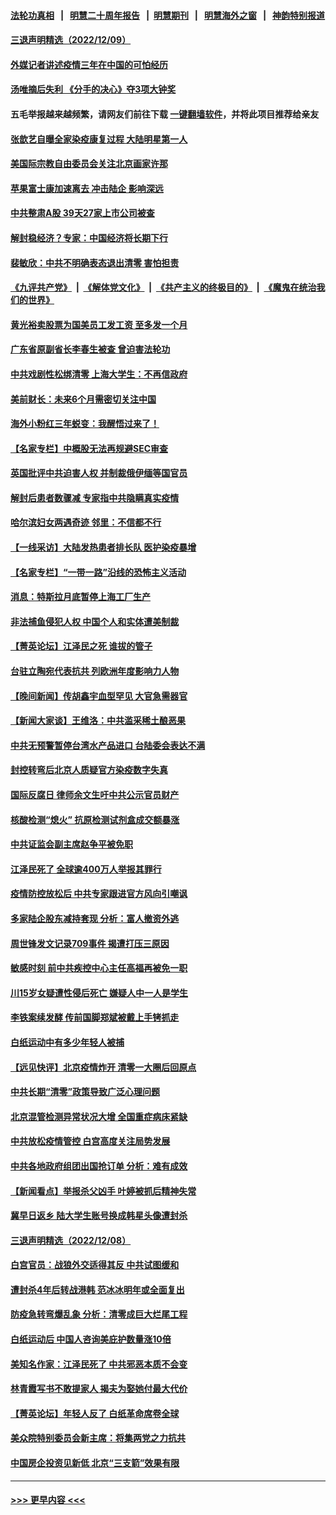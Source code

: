 #### [法轮功真相](https://github.com/gfw-breaker/truth/blob/master/README.md?t=0) &nbsp;&nbsp;|&nbsp;&nbsp; [明慧二十周年报告](https://github.com/gfw-breaker/mh-reports/blob/master/README.md?t=0) &nbsp;&nbsp;|&nbsp;&nbsp;[明慧期刊](https://github.com/gfw-breaker/mh-qikan) &nbsp;&nbsp;|&nbsp;&nbsp; [明慧海外之窗](https://github.com/gfw-breaker/mh-news/blob/master/README.md?t=0) &nbsp;&nbsp;|&nbsp;&nbsp; [神韵特别报道](https://github.com/gfw-breaker/mh-news/blob/master/shenyun.md?t=0)
#### [三退声明精选（2022/12/09）](../pages/nsc413/n13881912.md?t=12101150) 
#### [外媒记者讲述疫情三年在中国的可怕经历](../pages/nsc413/n13881853.md?t=12101150) 
#### [汤唯摘后失利 《分手的决心》夺3项大钟奖](../pages/nsc413/n13881832.md?t=12101150) 
#### 五毛举报越来越频繁，请网友们前往下载 [一键翻墙软件](https://github.com/gfw-breaker/ssr-accounts)，并将此项目推荐给亲友
#### [张歆艺自曝全家染疫康复过程 大陆明星第一人](../pages/nsc413/n13881800.md?t=12101150) 
#### [美国际宗教自由委员会关注北京画家许那](../pages/nsc413/n13881819.md?t=12101150) 
#### [苹果富士康加速离去 冲击陆企 影响深远](../pages/nsc413/n13881834.md?t=12101150) 
#### [中共整肃A股 39天27家上市公司被查](../pages/nsc413/n13881788.md?t=12101150) 
#### [解封稳经济？专家：中国经济将长期下行](../pages/nsc413/n13881381.md?t=12101150) 
#### [裴敏欣：中共不明确表态退出清零 害怕担责](../pages/nsc413/n13881827.md?t=12101150) 
#### [《九评共产党》](https://github.com/begood0513/9ping.md/blob/master/README.md) &nbsp;|&nbsp; [《解体党文化》](../../../../jtdwh.md/blob/master/README.md)  &nbsp;|&nbsp; [《共产主义的终极目的》](../../../../gczydzjmd.md/blob/master/README.md) &nbsp;|&nbsp; [《魔鬼在统治我们的世界》](../../../../mgztzwmdsj.md/blob/master/README.md) 
#### [黄光裕卖股票为国美员工发工资 至多发一个月](../pages/nsc413/n13881815.md?t=12101150) 
#### [广东省原副省长李春生被查 曾迫害法轮功](../pages/nsc413/n13881824.md?t=12101150) 
#### [中共戏剧性松绑清零 上海大学生：不再信政府](../pages/nsc413/n13880836.md?t=12101150) 
#### [美前财长：未来6个月需密切关注中国](../pages/nsc413/n13881798.md?t=12101150) 
#### [海外小粉红三年蜕变：我醒悟过来了！](../pages/nsc413/n13881756.md?t=12101150) 
#### [【名家专栏】中概股无法再规避SEC审查](../pages/nsc413/n13881659.md?t=12101150) 
#### [英国批评中共迫害人权 并制裁俄伊缅等国官员](../pages/nsc413/n13881775.md?t=12101150) 
#### [解封后患者数骤减 专家指中共隐瞒真实疫情](../pages/nsc413/n13881768.md?t=12101150) 
#### [哈尔滨妇女两遇奇迹 邻里：不信都不行](../pages/nsc413/n13878017.md?t=12101150) 
#### [【一线采访】大陆发热患者排长队 医护染疫暴增](../pages/nsc413/n13881640.md?t=12101150) 
#### [【名家专栏】“一带一路”沿线的恐怖主义活动](../pages/nsc413/n13881670.md?t=12101150) 
#### [消息：特斯拉月底暂停上海工厂生产](../pages/nsc413/n13881710.md?t=12101150) 
#### [非法捕鱼侵犯人权 中国个人和实体遭美制裁](../pages/nsc413/n13881750.md?t=12101150) 
#### [【菁英论坛】江泽民之死 谁拔的管子](../pages/nsc413/n13881706.md?t=12101150) 
#### [台驻立陶宛代表抗共 列欧洲年度影响力人物](../pages/nsc413/n13881585.md?t=12101150) 
#### [【晚间新闻】传胡鑫宇血型罕见 大官急需器官](../pages/nsc413/n13881335.md?t=12101150) 
#### [【新闻大家谈】王维洛：中共滥采稀土酿恶果](../pages/nsc413/n13881638.md?t=12101150) 
#### [中共无预警暂停台湾水产品进口 台陆委会表达不满](../pages/nsc413/n13881592.md?t=12101150) 
#### [封控转弯后北京人质疑官方染疫数字失真](../pages/nsc413/n13881600.md?t=12101150) 
#### [国际反腐日 律师余文生吁中共公示官员财产](../pages/nsc413/n13881582.md?t=12101150) 
#### [核酸检测“熄火” 抗原检测试剂盒成交额暴涨](../pages/nsc413/n13881548.md?t=12101150) 
#### [中共证监会副主席赵争平被免职](../pages/nsc413/n13881596.md?t=12101150) 
#### [江泽民死了 全球逾400万人举报其罪行](../pages/nsc413/n13880329.md?t=12101150) 
#### [疫情防控放松后 中共专家跟进官方风向引嘲讽](../pages/nsc413/n13881483.md?t=12101150) 
#### [多家陆企股东减持套现 分析：富人撤资外逃](../pages/nsc413/n13881519.md?t=12101150) 
#### [周世锋发文记录709事件 揭遭打压三原因](../pages/nsc413/n13881308.md?t=12101150) 
#### [敏感时刻 前中共疾控中心主任高福再被免一职](../pages/nsc413/n13881490.md?t=12101150) 
#### [川15岁女疑遭性侵后死亡 嫌疑人中一人是学生](../pages/nsc413/n13881343.md?t=12101150) 
#### [李铁案续发酵 传前国脚郑斌被戴上手铐抓走](../pages/nsc413/n13881439.md?t=12101150) 
#### [白纸运动中有多少年轻人被捕](../pages/nsc413/n13881065.md?t=12101150) 
#### [【远见快评】北京疫情炸开 清零一大圈后回原点](../pages/nsc413/n13881337.md?t=12101150) 
#### [中共长期“清零”政策导致广泛心理问题](../pages/nsc413/n13881471.md?t=12101150) 
#### [北京混管检测异常状况大增 全国重症病床紧缺](../pages/nsc413/n13881315.md?t=12101150) 
#### [中共放松疫情管控 白宫高度关注局势发展](../pages/nsc413/n13881250.md?t=12101150) 
#### [中共各地政府组团出国抢订单 分析：难有成效](../pages/nsc413/n13881064.md?t=12101150) 
#### [【新闻看点】举报杀父凶手 叶婷被抓后精神失常](../pages/nsc413/n13881223.md?t=12101150) 
#### [冀早日返乡 陆大学生账号换成韩星头像遭封杀](../pages/nsc413/n13881248.md?t=12101150) 
#### [三退声明精选（2022/12/08）](../pages/nsc413/n13881332.md?t=12101150) 
#### [白宫官员：战狼外交适得其反 中共试图缓和](../pages/nsc413/n13881144.md?t=12101150) 
#### [遭封杀4年后转战港韩 范冰冰明年或全面复出](../pages/nsc413/n13881166.md?t=12101150) 
#### [防疫急转弯爆乱象 分析：清零成巨大烂尾工程](../pages/nsc413/n13881020.md?t=12101150) 
#### [白纸运动后 中国人咨询美庇护数量涨10倍](../pages/nsc413/n13881172.md?t=12101150) 
#### [美知名作家：江泽民死了 中共邪恶本质不会变](../pages/nsc413/n13877684.md?t=12101150) 
#### [林青霞写书不敢提家人 揭夫为娶她付最大代价](../pages/nsc413/n13881103.md?t=12101150) 
#### [【菁英论坛】年轻人反了 白纸革命席卷全球](../pages/nsc413/n13881142.md?t=12101150) 
#### [美众院特别委员会新主席：将集两党之力抗共](../pages/nsc413/n13881108.md?t=12101150) 
#### [中国房企投资见新低 北京“三支箭”效果有限](../pages/nsc413/n13881090.md?t=12101150) 

----
#### [ >>> 更早内容 <<< ](../indexes/nsc413-earlier.md)
